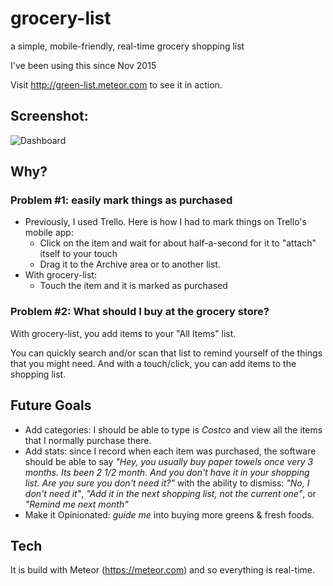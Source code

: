 # grocery-list
a simple, mobile-friendly, real-time grocery shopping list

I've been using this since Nov 2015

Visit http://green-list.meteor.com to see it in action.

## Screenshot:

![Dashboard](https://raw.githubusercontent.com/sri/grocery-list/master/screenshots/dashboard.png?raw=true "Dashboard")

## Why?

### Problem #1: easily mark things as purchased
* Previously, I used Trello. Here is how I had to mark things on Trello's mobile app:
  * Click on the item and wait for about half-a-second for it to "attach" itself to your touch
  * Drag it to the Archive area or to another list.
* With grocery-list:
  * Touch the item and it is marked as purchased

### Problem #2: What should I buy at the grocery store?
With grocery-list, you add items to your "All Items" list.

You can quickly search and/or scan that list to remind yourself of the things that you might need. And with a touch/click, you can add items to the shopping list.

## Future Goals
* Add categories: I should be able to type is _Costco_ and view all the items that I normally purchase there.
* Add stats: since I record when each item was purchased, the software should be able to say _"Hey, you usually buy paper towels once very 3 months. Its been 2 1/2 month. And you don't have it in your shopping list. Are you sure you don't need it?"_ with the ability to dismiss: _"No, I don't need it"_, _"Add it in the next shopping list, not the current one"_, or _"Remind me next month"_
* Make it Opinionated: _guide me_ into buying more greens & fresh foods.

## Tech
It is build with Meteor (https://meteor.com) and so everything is real-time.

